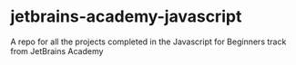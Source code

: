 # jetbrains-academy-javascript
A repo for all the projects completed in the Javascript for Beginners track from JetBrains Academy
